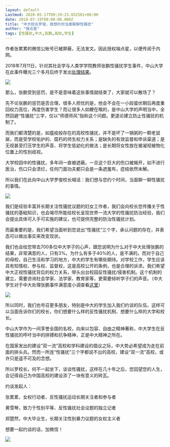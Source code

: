 ```yaml
---
layout: default
Lastmod: 2020-05-17T09:29:23.032501+00:00
date: 2018-07-19T00:00:00.000Z
title: "中大校长罗俊，我想约你当面聊聊性骚扰"
author: "端点星"
tags: [性骚扰,中大,张鹏,高校,学生]
---
```


作者张累累的微信公帐号已被屏蔽，无法发文。因此授权端点星，以便传阅于内网。

2018年7月11日，针对其社会学与人类学学院教师张鹏性骚扰学生事件，中山大学在此事件曝光三个多月后终于发出[处理结果](http://www.sysu.edu.cn/2012/cn/sysunotice/32717.htm)。

![](https://images.weserv.nl/?url=https%3A//i.loli.net/2018/07/19/5b506fafe17b6.jpg)

那么，张鹏受到惩罚，是不是意味着这些事情就结束了，大家就可以散场了？

先不论张鹏的惩罚是否合理，很多人担忧的是，他会不会在一小段蛰伏期后再度重回权力高位，再度伤害学生？而让很多人如鲠在喉的，是中山大学的声明当中，全然回避“性骚扰”三字，仅以“师德师风”指称这个问题。更遑论建立防止性骚扰的机制了。

而我们都清楚的是，如瘟疫般存在的高校性骚扰，并不是坏了一锅粥的一颗老鼠屎，而是受学校佑护的、腐朽的师生权力关系；是缺失的有效监督和申诉渠道；是无视甚至打压学生的声音、将学生低幼化的做法；是长期将女性放在被凝视被物化位置上的性别歧视。

大学校园中的性骚扰，多年间一直被遮蔽。一旦这个巨大的伤口被揭开，如不进行医治，伤口只会溃烂，任何门面功夫都只会是一条遮羞布，症结依然未解。

所以我们在此向中山大学罗俊校长喊话：我们想与您约个时间，当面聊一聊性骚扰的事情。

![](https://images.weserv.nl/?url=https%3A//i.loli.net/2018/07/19/5b506fa11f29d.jpg)

我们是经验丰富并长期关注性骚扰议题的妇女工作者，我们会向校长您传播关于性骚扰的基础知识，也会竭尽所能给校长呈现世界一流大学的性骚扰防治经验，我们会提出具体可入手可实施的建议，也可提供完整的防治性骚扰计划。

而最重要的是，我们希望当面听到您说出“性骚扰”三个字，承认问题的存在，并表态可以做出事实来改变现状。

我们也会给您带去700多位中大学子的心声，跟您说明为什么对于中大处理张鹏的结果，非常满意的人，只有3%。为什么有多于40%的人，是不满的。而对于自己的母校，自己生活和学习的地方，中大的学生有哪些期待。对学校工作，学生应该具有知情权、参与权、监督权，这是高校公开的条例，也是合理的诉求。我们希望中大正视性骚扰背后的权力关系，带头出台校园反性骚扰/侵害机制。这个机制的建立，需要咨询社会学家、法学家、教育家等，更需要倾听学子们的声音。（中大学生对于中大处理张鹏事件满意度小调查看[这里](https://tsai1993.github.io/Terminus/archive/2018/07/11/SYSU-survey-result.html)）

![](https://images.weserv.nl/?url=https%3A//i.loli.net/2018/07/19/5b506f8703c41.jpg)

所以同时，我们也号召更多朋友，特别是中大的学生加入我们约谈的队伍，这样可以当面告诉你们的校长，你们想要什么样的反性骚扰机制、想要什么样的大学和校长。

中山大学作为一间享誉全国的名校，向来以包容、自由之精神著称，中大学生在反性骚扰的呼吁当中的拼搏和抗争精神，正是中大精神之所在。

在国家发出的建设“双一流”高校和学科建设的倡议之际，中大势必希望成为走在前面的排头兵。然而一所连“性骚扰”三个字都说不出的高校，建设“双一流”高校，或许只是遥不可及的念想。

所以罗校长，何不一起坐下，谈谈性骚扰，这样在几十年之后，您回望您的人生，会记得自己为中国高校的建设添了一块有意义的砖瓦。

约谈发起人：

张累累，女权行动者，反性骚扰运动长期关注者和参与者

黄雪琴，致力于性别平等、反性骚扰社会议题的独立记者

郑楚然，中大毕业生，长期关注性别暴力议题的女权主义者

想要一起约谈的话，加微信！

![](https://images.weserv.nl/?url=https%3A//i.loli.net/2018/07/19/5b506f85b1b88.jpg)

